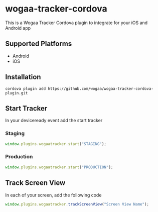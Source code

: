 # wogaa-tracker-cordova

This is a Wogaa Tracker Cordova plugin to integrate for your iOS and Android app

## Supported Platforms

- Android
- iOS

## Installation

```
cordova plugin add https://github.com/wogaa/wogaa-tracker-cordova-plugin.git
```

## Start Tracker

In your deviceready event add the start tracker

### Staging

```js
window.plugins.wogaatracker.start("STAGING");
```

### Production

```js
window.plugins.wogaatracker.start("PRODUCTION");
```

## Track Screen View

In each of your screen, add the following code

```js
window.plugins.wogaatracker.trackScreenView("Screen View Name");
```
